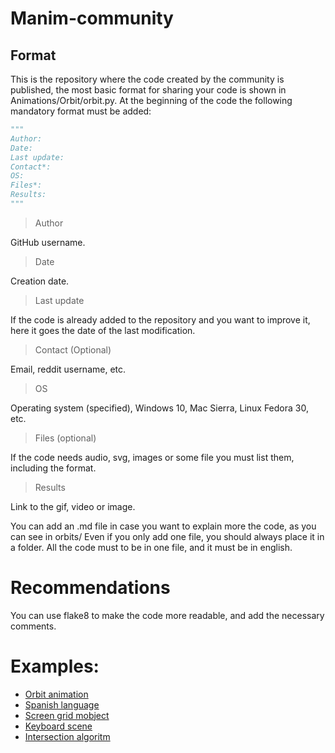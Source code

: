 # Manim-community
## Format

This is the repository where the code created by the community is published, the most basic format for sharing your code is shown in Animations/Orbit/orbit.py. At the beginning of the code the following mandatory format must be added:

```python
"""
Author:         
Date:           
Last update:    
Contact*:       
OS:             
Files*:         
Results:        
"""
```

> Author

GitHub username.

> Date

Creation date.

> Last update

If the code is already added to the repository and you want to improve it, here it goes the date of the last modification.

> Contact (Optional)

Email, reddit username, etc.

> OS

Operating system (specified), Windows 10, Mac Sierra, Linux Fedora 30, etc.

> Files (optional)

If the code needs audio, svg, images or some file you must list them, including the format.

> Results

Link to the gif, video or image.

You can add an .md file in case you want to explain more the code, as you can see in orbits/
Even if you only add one file, you should always place it in a folder.
All the code must to be in one file, and it must be in english.

# Recommendations

You can use flake8 to make the code more readable, and add the necessary comments.

# Examples:

* [Orbit animation]()
* [Spanish language]()
* [Screen grid mobject]()
* [Keyboard scene]()
* [Intersection algoritm]()